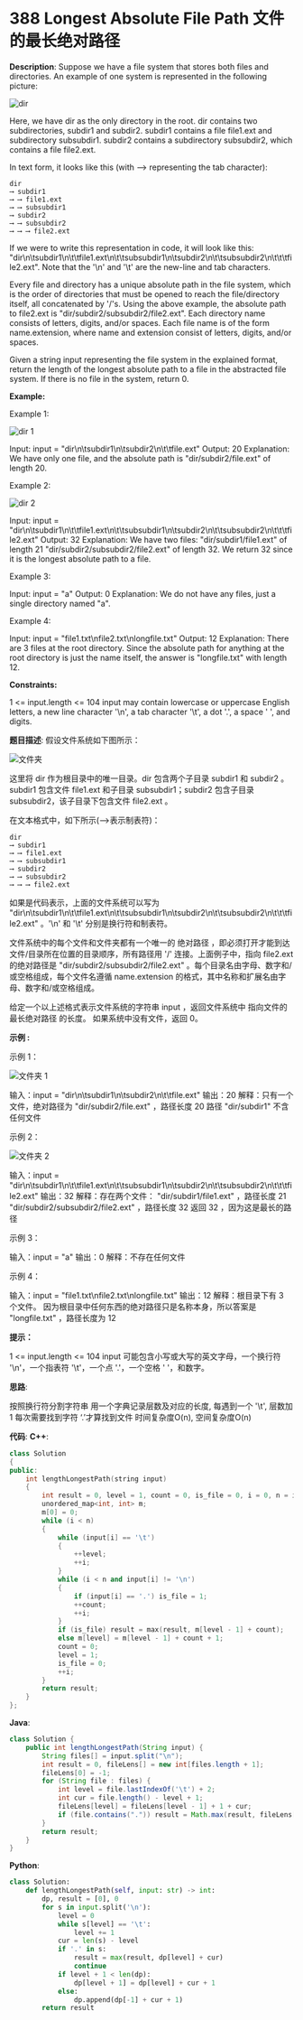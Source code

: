 # 388 Longest Absolute File Path 文件的最长绝对路径

__Description__:
Suppose we have a file system that stores both files and directories. An example of one system is represented in the following picture:

![dir](https://upload-images.jianshu.io/upload_images/16639143-2d94f16274e4d539.jpg?imageMogr2/auto-orient/strip%7CimageView2/2/w/1240)

Here, we have dir as the only directory in the root. dir contains two subdirectories, subdir1 and subdir2. subdir1 contains a file file1.ext and subdirectory subsubdir1. subdir2 contains a subdirectory subsubdir2, which contains a file file2.ext.

In text form, it looks like this (with ⟶ representing the tab character):

```text
dir
⟶ subdir1
⟶ ⟶ file1.ext
⟶ ⟶ subsubdir1
⟶ subdir2
⟶ ⟶ subsubdir2
⟶ ⟶ ⟶ file2.ext
```

If we were to write this representation in code, it will look like this: "dir\n\tsubdir1\n\t\tfile1.ext\n\t\tsubsubdir1\n\tsubdir2\n\t\tsubsubdir2\n\t\t\tfile2.ext". Note that the '\n' and '\t' are the new-line and tab characters.

Every file and directory has a unique absolute path in the file system, which is the order of directories that must be opened to reach the file/directory itself, all concatenated by '/'s. Using the above example, the absolute path to file2.ext is "dir/subdir2/subsubdir2/file2.ext". Each directory name consists of letters, digits, and/or spaces. Each file name is of the form name.extension, where name and extension consist of letters, digits, and/or spaces.

Given a string input representing the file system in the explained format, return the length of the longest absolute path to a file in the abstracted file system. If there is no file in the system, return 0.

__Example:__

Example 1:

![dir 1](https://upload-images.jianshu.io/upload_images/16639143-e5cf4e54bf326704.jpg?imageMogr2/auto-orient/strip%7CimageView2/2/w/1240)

Input: input = "dir\n\tsubdir1\n\tsubdir2\n\t\tfile.ext"
Output: 20
Explanation: We have only one file, and the absolute path is "dir/subdir2/file.ext" of length 20.

Example 2:

![dir 2](https://upload-images.jianshu.io/upload_images/16639143-d9dc6d6863a75619.jpg?imageMogr2/auto-orient/strip%7CimageView2/2/w/1240)

Input: input = "dir\n\tsubdir1\n\t\tfile1.ext\n\t\tsubsubdir1\n\tsubdir2\n\t\tsubsubdir2\n\t\t\tfile2.ext"
Output: 32
Explanation: We have two files:
"dir/subdir1/file1.ext" of length 21
"dir/subdir2/subsubdir2/file2.ext" of length 32.
We return 32 since it is the longest absolute path to a file.

Example 3:

Input: input = "a"
Output: 0
Explanation: We do not have any files, just a single directory named "a".

Example 4:

Input: input = "file1.txt\nfile2.txt\nlongfile.txt"
Output: 12
Explanation: There are 3 files at the root directory.
Since the absolute path for anything at the root directory is just the name itself, the answer is "longfile.txt" with length 12.

__Constraints:__

1 <= input.length <= 104
input may contain lowercase or uppercase English letters, a new line character '\n', a tab character '\t', a dot '.', a space ' ', and digits.

__题目描述__:
假设文件系统如下图所示：

![文件夹](https://upload-images.jianshu.io/upload_images/16639143-c38044ad514017ac.jpg?imageMogr2/auto-orient/strip%7CimageView2/2/w/1240)

这里将 dir 作为根目录中的唯一目录。dir 包含两个子目录 subdir1 和 subdir2 。subdir1 包含文件 file1.ext 和子目录 subsubdir1；subdir2 包含子目录 subsubdir2，该子目录下包含文件 file2.ext 。

在文本格式中，如下所示(⟶表示制表符)：

```text
dir
⟶ subdir1
⟶ ⟶ file1.ext
⟶ ⟶ subsubdir1
⟶ subdir2
⟶ ⟶ subsubdir2
⟶ ⟶ ⟶ file2.ext
```

如果是代码表示，上面的文件系统可以写为 "dir\n\tsubdir1\n\t\tfile1.ext\n\t\tsubsubdir1\n\tsubdir2\n\t\tsubsubdir2\n\t\t\tfile2.ext" 。'\n' 和 '\t' 分别是换行符和制表符。

文件系统中的每个文件和文件夹都有一个唯一的 绝对路径 ，即必须打开才能到达文件/目录所在位置的目录顺序，所有路径用 '/' 连接。上面例子中，指向 file2.ext 的绝对路径是 "dir/subdir2/subsubdir2/file2.ext" 。每个目录名由字母、数字和/或空格组成，每个文件名遵循 name.extension 的格式，其中名称和扩展名由字母、数字和/或空格组成。

给定一个以上述格式表示文件系统的字符串 input ，返回文件系统中 指向文件的最长绝对路径 的长度。 如果系统中没有文件，返回 0。

__示例 :__

示例 1：

![文件夹 1](https://upload-images.jianshu.io/upload_images/16639143-50e930e3bad64544.jpg?imageMogr2/auto-orient/strip%7CimageView2/2/w/1240)

输入：input = "dir\n\tsubdir1\n\tsubdir2\n\t\tfile.ext"
输出：20
解释：只有一个文件，绝对路径为 "dir/subdir2/file.ext" ，路径长度 20
路径 "dir/subdir1" 不含任何文件

示例 2：

![文件夹 2](https://upload-images.jianshu.io/upload_images/16639143-8a733fe9e7932501.jpg?imageMogr2/auto-orient/strip%7CimageView2/2/w/1240)

输入：input = "dir\n\tsubdir1\n\t\tfile1.ext\n\t\tsubsubdir1\n\tsubdir2\n\t\tsubsubdir2\n\t\t\tfile2.ext"
输出：32
解释：存在两个文件：
"dir/subdir1/file1.ext" ，路径长度 21
"dir/subdir2/subsubdir2/file2.ext" ，路径长度 32
返回 32 ，因为这是最长的路径

示例 3：

输入：input = "a"
输出：0
解释：不存在任何文件

示例 4：

输入：input = "file1.txt\nfile2.txt\nlongfile.txt"
输出：12
解释：根目录下有 3 个文件。
因为根目录中任何东西的绝对路径只是名称本身，所以答案是 "longfile.txt" ，路径长度为 12

__提示：__

1 <= input.length <= 104
input 可能包含小写或大写的英文字母，一个换行符 '\n'，一个指表符 '\t'，一个点 '.'，一个空格 ' '，和数字。

__思路__:

按照换行符分割字符串
用一个字典记录层数及对应的长度, 每遇到一个 '\t', 层数加 1
每次需要找到字符 ‘.’才算找到文件
时间复杂度O(n), 空间复杂度O(n)

__代码__:
__C++__:

```C++
class Solution 
{
public:
    int lengthLongestPath(string input) 
    {
        int result = 0, level = 1, count = 0, is_file = 0, i = 0, n = input.size();
        unordered_map<int, int> m;
        m[0] = 0;
        while (i < n)
        {
            while (input[i] == '\t')
            {
                ++level;
                ++i;
            }
            while (i < n and input[i] != '\n') 
            {
                if (input[i] == '.') is_file = 1;
                ++count;
                ++i;
            }
            if (is_file) result = max(result, m[level - 1] + count);
            else m[level] = m[level - 1] + count + 1;
            count = 0;
            level = 1;
            is_file = 0;
            ++i;
        }
        return result;
    }
};
```

__Java__:

```Java
class Solution {
    public int lengthLongestPath(String input) {
        String files[] = input.split("\n");
        int result = 0, fileLens[] = new int[files.length + 1];
        fileLens[0] = -1;
        for (String file : files) {
            int level = file.lastIndexOf('\t') + 2;
            int cur = file.length() - level + 1;
            fileLens[level] = fileLens[level - 1] + 1 + cur;
            if (file.contains(".")) result = Math.max(result, fileLens[level]);
        }
        return result;
    }
}
```

__Python__:

```Python
class Solution:
    def lengthLongestPath(self, input: str) -> int:
        dp, result = [0], 0
        for s in input.split('\n'):
            level = 0
            while s[level] == '\t':
                level += 1
            cur = len(s) - level
            if '.' in s:
                result = max(result, dp[level] + cur)
                continue
            if level + 1 < len(dp):
                dp[level + 1] = dp[level] + cur + 1
            else:
                dp.append(dp[-1] + cur + 1)
        return result
```
